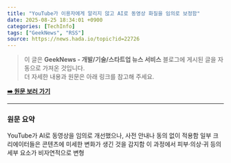```yaml
---
title: "YouTube가 이용자에게 알리지 않고 AI로 동영상 화질을 임의로 보정함"
date: 2025-08-25 18:34:01 +0900
categories: [TechInfo]
tags: ["GeekNews", "RSS"]
source: https://news.hada.io/topic?id=22726
---
```

> 이 글은 **GeekNews - 개발/기술/스타트업 뉴스 서비스** 블로그에 게시된 글을 자동으로 가져온 것입니다. <br>
> 더 자세한 내용과 원문은 아래 링크를 참고해 주세요.

[**➡️ 원문 보러 가기**](https://news.hada.io/topic?id=22726)

---

### 원문 요약
YouTube가 AI로 동영상을 임의로 개선했으나, 사전 안내나 동의 없이 적용함 일부 크리에이터들은 콘텐츠에 미세한 변화가 생긴 것을 감지함 이 과정에서 피부·의상·귀 등의 세부 요소가 비자연적으로 변형

